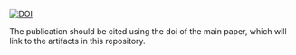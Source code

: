 [![DOI](https://zenodo.org/badge/DOI/10.5281/zenodo.15784979.svg)](https://doi.org/10.5281/zenodo.15784979)

The publication should be cited using the doi of the main paper, which will link to the artifacts in this repository.
